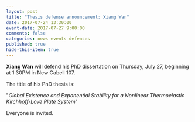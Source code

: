 ```yaml
---
layout: post
title: "Thesis defense announcement: Xiang Wan"
date: 2017-07-24 13:30:00
event-date: 2017-07-27 9:00:00
comments: false
categories: news events defenses
published: true
hide-this-item: true
---
```


**Xiang Wan** will defend his PhD dissertation on Thursday, July 27, beginning at 1:30PM in New Cabell 107.

The title of his PhD thesis is:

"_Global Existence and Exponential Stability for a Nonlinear Thermoelastic Kirchhoff-Love Plate System_"

Everyone is invited.
